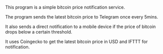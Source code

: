 This program is a simple bitcoin price notification service.

The program sends the latest bitcoin price to Telegram once every 5mins.

It also sends a direct notification to a mobile device if the price of bitcoin drops below a certain threshold.

It uses Coingecko to get the latest bitcoin price in USD and IFTTT for notification.
